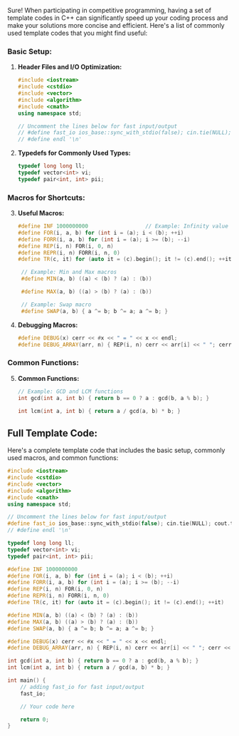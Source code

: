 Sure! When participating in competitive programming, having a set of template codes in C++ can significantly speed up your coding process and make your solutions more concise and efficient. Here's a list of commonly used template codes that you might find useful:

### Basic Setup:
1. **Header Files and I/O Optimization:**
   ```cpp
   #include <iostream>
   #include <cstdio>
   #include <vector>
   #include <algorithm>
   #include <cmath>
   using namespace std;

   // Uncomment the lines below for fast input/output
   // #define fast_io ios_base::sync_with_stdio(false); cin.tie(NULL); cout.tie(NULL);
   // #define endl '\n'
   ```

2. **Typedefs for Commonly Used Types:**
   ```cpp
   typedef long long ll;
   typedef vector<int> vi;
   typedef pair<int, int> pii;
   ```

### Macros for Shortcuts:
3. **Useful Macros:**
   ```cpp
   #define INF 1000000000                  // Example: Infinity value
   #define FOR(i, a, b) for (int i = (a); i < (b); ++i)
   #define FORR(i, a, b) for (int i = (a); i >= (b); --i)
   #define REP(i, n) FOR(i, 0, n)
   #define REPR(i, n) FORR(i, n, 0)
   #define TR(c, it) for (auto it = (c).begin(); it != (c).end(); ++it)

    // Example: Min and Max macros
    #define MIN(a, b) ((a) < (b) ? (a) : (b))

    #define MAX(a, b) ((a) > (b) ? (a) : (b))

    // Example: Swap macro
    #define SWAP(a, b) { a ^= b; b ^= a; a ^= b; }
    ```

4. **Debugging Macros:**
    ```cpp
    #define DEBUG(x) cerr << #x << " = " << x << endl;
    #define DEBUG_ARRAY(arr, n) { REP(i, n) cerr << arr[i] << " "; cerr << endl; }
    ```

### Common Functions:
5. **Common Functions:**
    ```cpp
    // Example: GCD and LCM functions
    int gcd(int a, int b) { return b == 0 ? a : gcd(b, a % b); }

    int lcm(int a, int b) { return a / gcd(a, b) * b; }
    ```

## Full Template Code:
Here's a complete template code that includes the basic setup, commonly used macros, and common functions:

```cpp
#include <iostream>
#include <cstdio>
#include <vector>
#include <algorithm>
#include <cmath>
using namespace std;

// Uncomment the lines below for fast input/output
#define fast_io ios_base::sync_with_stdio(false); cin.tie(NULL); cout.tie(NULL);
// #define endl '\n'

typedef long long ll;
typedef vector<int> vi;
typedef pair<int, int> pii;

#define INF 1000000000
#define FOR(i, a, b) for (int i = (a); i < (b); ++i)
#define FORR(i, a, b) for (int i = (a); i >= (b); --i)
#define REP(i, n) FOR(i, 0, n)
#define REPR(i, n) FORR(i, n, 0)
#define TR(c, it) for (auto it = (c).begin(); it != (c).end(); ++it)

#define MIN(a, b) ((a) < (b) ? (a) : (b))
#define MAX(a, b) ((a) > (b) ? (a) : (b))
#define SWAP(a, b) { a ^= b; b ^= a; a ^= b; }

#define DEBUG(x) cerr << #x << " = " << x << endl;
#define DEBUG_ARRAY(arr, n) { REP(i, n) cerr << arr[i] << " "; cerr << endl; }

int gcd(int a, int b) { return b == 0 ? a : gcd(b, a % b); }
int lcm(int a, int b) { return a / gcd(a, b) * b; }

int main() {
    // adding fast_io for fast input/output
    fast_io;

    // Your code here

    return 0;
}
```
